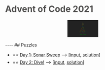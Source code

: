 <style>
    h1,h2{
        color:#4F4E4D;
    }
</style>
<h1 style="align:center;">Advent of Code 2021</h1>

<p align="center">
    <a title="Advent of Code" href="https://adventofcode.com/2021">
        <img alt="Advent of Code Logo" src="advent_of_code_logo.png" width="100"/>
    </a>
</p>
----
## Puzzles

-   ⭐️⭐️ [Day 1: Sonar Sweep](./d-1) --> [[input](./d-1/input.js), [solution](./d-1/index.js)]
-   ⭐️⭐️ [Day 2: Dive!](./d-2) --> [[input](./d-2/input.js), [solution](./d-2/index.js)]
